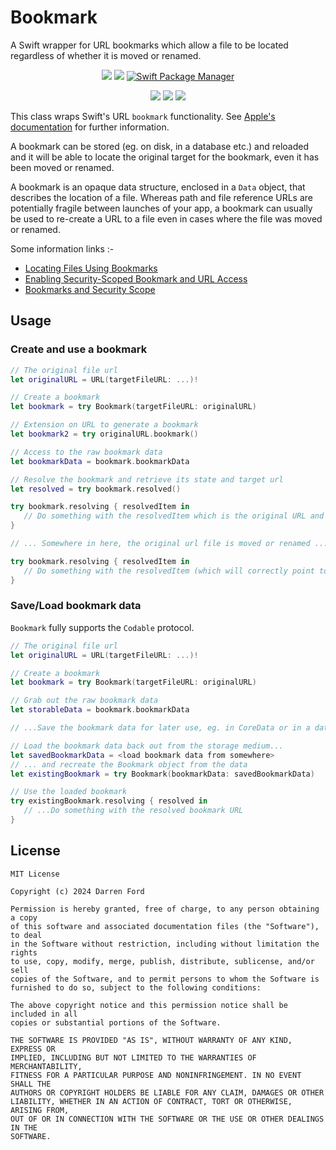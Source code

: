 # Bookmark

A Swift wrapper for URL bookmarks which allow a file to be located regardless of whether it is moved or renamed.

<p align="center">
    <img src="https://img.shields.io/github/v/tag/dagronf/Bookmark" />
    <img src="https://img.shields.io/badge/License-MIT-lightgrey" />
    <a href="https://swift.org/package-manager">
        <img src="https://img.shields.io/badge/spm-compatible-brightgreen.svg?style=flat" alt="Swift Package Manager" />
    </a>
</p>
<p align="center">
    <img src="https://img.shields.io/badge/macOS-10.13+-red" />
    <img src="https://img.shields.io/badge/iOS-14+-blue" />
    <img src="https://img.shields.io/badge/tvOS-14+-orange" />
</p>

This class wraps Swift's URL `bookmark` functionality. See [Apple's documentation](https://developer.apple.com/library/archive/documentation/FileManagement/Conceptual/FileSystemProgrammingGuide/AccessingFilesandDirectories/AccessingFilesandDirectories.html#//apple_ref/doc/uid/TP40010672-CH3-SW10) for further information.

A bookmark can be stored (eg. on disk, in a database etc.) and reloaded and it will be able to locate the original target for the bookmark, even it has been moved or renamed.

A bookmark is an opaque data structure, enclosed in a `Data` object, that describes the location of a file. Whereas path and file reference URLs are potentially fragile between launches of your app, a bookmark can usually be used to re-create a URL to a file even in cases where the file was moved or renamed.

Some information links :-

* [Locating Files Using Bookmarks](https://developer.apple.com/library/archive/documentation/FileManagement/Conceptual/FileSystemProgrammingGuide/AccessingFilesandDirectories/AccessingFilesandDirectories.html#//apple_ref/doc/uid/TP40010672-CH3-SW10)
* [Enabling Security-Scoped Bookmark and URL Access](https://developer.apple.com/documentation/professional_video_applications/fcpxml_reference/asset/media-rep/bookmark/enabling_security-scoped_bookmark_and_url_access)
* [Bookmarks and Security Scope](https://developer.apple.com/documentation/foundation/nsurl#1663783)

## Usage

### Create and use a bookmark

```swift
// The original file url
let originalURL = URL(targetFileURL: ...)!

// Create a bookmark
let bookmark = try Bookmark(targetFileURL: originalURL)

// Extension on URL to generate a bookmark
let bookmark2 = try originalURL.bookmark()

// Access to the raw bookmark data
let bookmarkData = bookmark.bookmarkData

// Resolve the bookmark and retrieve its state and target url
let resolved = try bookmark.resolved()

try bookmark.resolving { resolvedItem in
   // Do something with the resolvedItem which is the original URL and its state
}

// ... Somewhere in here, the original url file is moved or renamed ...

try bookmark.resolving { resolvedItem in
   // Do something with the resolvedItem (which will correctly point to the new URL location)
}
```

### Save/Load bookmark data

`Bookmark` fully supports the `Codable` protocol.

```swift
// The original file url
let originalURL = URL(targetFileURL: ...)!

// Create a bookmark
let bookmark = try Bookmark(targetFileURL: originalURL)

// Grab out the raw bookmark data
let storableData = bookmark.bookmarkData

// ...Save the bookmark data for later use, eg. in CoreData or in a database...

// Load the bookmark data back out from the storage medium...
let savedBookmarkData = <load bookmark data from somewhere>
// ... and recreate the Bookmark object from the data
let existingBookmark = try Bookmark(bookmarkData: savedBookmarkData)

// Use the loaded bookmark
try existingBookmark.resolving { resolved in
   // ...Do something with the resolved bookmark URL
}
```

## License

```
MIT License

Copyright (c) 2024 Darren Ford

Permission is hereby granted, free of charge, to any person obtaining a copy
of this software and associated documentation files (the "Software"), to deal
in the Software without restriction, including without limitation the rights
to use, copy, modify, merge, publish, distribute, sublicense, and/or sell
copies of the Software, and to permit persons to whom the Software is
furnished to do so, subject to the following conditions:

The above copyright notice and this permission notice shall be included in all
copies or substantial portions of the Software.

THE SOFTWARE IS PROVIDED "AS IS", WITHOUT WARRANTY OF ANY KIND, EXPRESS OR
IMPLIED, INCLUDING BUT NOT LIMITED TO THE WARRANTIES OF MERCHANTABILITY,
FITNESS FOR A PARTICULAR PURPOSE AND NONINFRINGEMENT. IN NO EVENT SHALL THE
AUTHORS OR COPYRIGHT HOLDERS BE LIABLE FOR ANY CLAIM, DAMAGES OR OTHER
LIABILITY, WHETHER IN AN ACTION OF CONTRACT, TORT OR OTHERWISE, ARISING FROM,
OUT OF OR IN CONNECTION WITH THE SOFTWARE OR THE USE OR OTHER DEALINGS IN THE
SOFTWARE.
```
